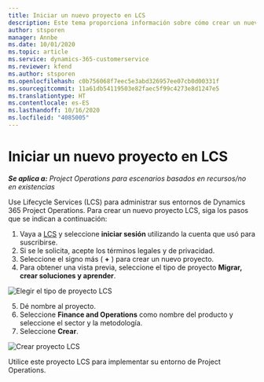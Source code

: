 ```yaml
---
title: Iniciar un nuevo proyecto en LCS
description: Este tema proporciona información sobre cómo crear un nuevo proyecto en LCS para su entorno de Project Operations.
author: stsporen
manager: Annbe
ms.date: 10/01/2020
ms.topic: article
ms.service: dynamics-365-customerservice
ms.reviewer: kfend
ms.author: stsporen
ms.openlocfilehash: c0b756068f7eec5e3abd326957ee07cb0d00331f
ms.sourcegitcommit: 11a61db54119503e82faec5f99c4273e8d1247e5
ms.translationtype: HT
ms.contentlocale: es-ES
ms.lasthandoff: 10/16/2020
ms.locfileid: "4085005"
---
```

# <a name="start-a-new-project-in-lcs"></a>Iniciar un nuevo proyecto en LCS

_**Se aplica a:** Project Operations para escenarios basados en recursos/no en existencias_

Use Lifecycle Services (LCS) para administrar sus entornos de Dynamics 365 Project Operations. Para crear un nuevo proyecto LCS, siga los pasos que se indican a continuación:

1. Vaya a [LCS](https://lcs.dynamics.com/Logon/Index) y seleccione **iniciar sesión** utilizando la cuenta que usó para suscribirse.
2. Si se le solicita, acepte los términos legales y de privacidad.
3. Seleccione el signo más ( **+** ) para crear un nuevo proyecto.
4. Para obtener una vista previa, seleccione el tipo de proyecto **Migrar, crear soluciones y aprender**.

  ![Elegir el tipo de proyecto LCS](./media/create-lcs-1.png)

5. Dé nombre al proyecto. 
6. Seleccione **Finance and Operations** como nombre del producto y seleccione el sector y la metodología. 
7. Seleccione **Crear**.

![Crear proyecto LCS](./media/create-lcs-2.png)

Utilice este proyecto LCS para implementar su entorno de Project Operations.

